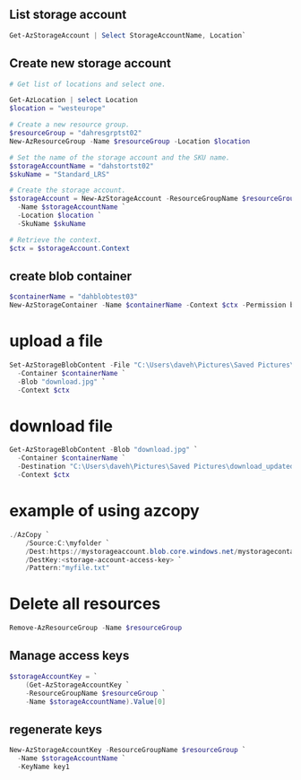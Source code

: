 
## List storage account

````powershell
Get-AzStorageAccount | Select StorageAccountName, Location`
````

## Create new storage account

````powershell
# Get list of locations and select one.

Get-AzLocation | select Location
$location = "westeurope"

# Create a new resource group.
$resourceGroup = "dahresgrptst02"
New-AzResourceGroup -Name $resourceGroup -Location $location

# Set the name of the storage account and the SKU name.
$storageAccountName = "dahstortst02"
$skuName = "Standard_LRS"

# Create the storage account.
$storageAccount = New-AzStorageAccount -ResourceGroupName $resourceGroup `
  -Name $storageAccountName `
  -Location $location `
  -SkuName $skuName

# Retrieve the context.
$ctx = $storageAccount.Context
````

## create blob container 

````powershell
$containerName = "dahblobtest03"
New-AzStorageContainer -Name $containerName -Context $ctx -Permission blob
````


# upload a file

````powershell
Set-AzStorageBlobContent -File "C:\Users\daveh\Pictures\Saved Pictures\download.jpg" `
  -Container $containerName `
  -Blob "download.jpg" `
  -Context $ctx 
````

# download file

````powershell
Get-AzStorageBlobContent -Blob "download.jpg" `
  -Container $containerName `
  -Destination "C:\Users\daveh\Pictures\Saved Pictures\download_updated.jpg" `
  -Context $ctx 
````

# example of using azcopy 

````powershell
./AzCopy `
    /Source:C:\myfolder `
    /Dest:https://mystorageaccount.blob.core.windows.net/mystoragecontainer `
    /DestKey:<storage-account-access-key> `
    /Pattern:"myfile.txt"
````

# Delete all resources 

````powershell
Remove-AzResourceGroup -Name $resourceGroup
````

## Manage access keys

````powershell
$storageAccountKey = `
    (Get-AzStorageAccountKey `
    -ResourceGroupName $resourceGroup `
    -Name $storageAccountName).Value[0]
````

## regenerate keys

````powershell
New-AzStorageAccountKey -ResourceGroupName $resourceGroup `
  -Name $storageAccountName `
  -KeyName key1
````

